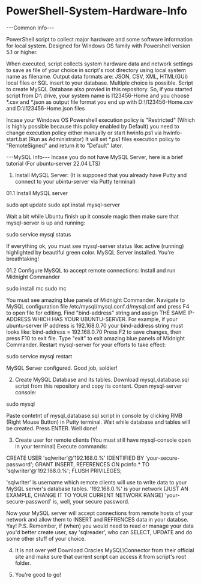# PowerShell-System-Hardware-Info
---Common Info---

PowerShell script to collect major hardware and some software information for local system. 
Designed for Windows OS family with Powershell version 5.1 or higher.

When executed, script collects system hardware data and network settings to save as file of your choice in script's root directory using local system name as filename.
Output data formats are: JSON, CSV, XML, HTML(GUI) local files or SQL insert to your database. Multiple choiсe is possible. Script to create MySQL Database also provied in this repository.
So, if you started script from D:\ drive, your system name is I123456-Home and you choose *.csv and *.json as output file format you end up with D:\I123456-Home.csv and D:\I123456-Home.json files

Incase your Windows OS Powershell execution policy is "Restricted" (Which is highly possible because this policy enabled by Default) 
you need to change execution policy either manually or start hwinfo.ps1 via hwinfo-start.bat (Run as Administrator)
It will set *.ps1 files execution policy to "RemoteSigned" and return it to "Default" later.

---MySQL Info---
Incase you do not have MySQL Server, here is a brief tutorial (For ubuntu-server 22.04 LTS)

01. Install MySQL Server:
(It is supposed that you already have Putty and connect to your ubintu-server via Putty terminal)

01.1 Install MySQL server

sudo apt update
sudo apt install mysql-server

Wait a bit while Ubuntu finish up it console magic then make sure that mysql-server is up and running:

sudo service mysql status

If everything ok, you must see mysql-server status like: active (running) highlighted by beautiful green color. 
MySQL Server installed. You're breathtaking!

01.2 Configure MySQL to accept remote connections:
Install and run Midnight Commander

sudo install mc
sudo mc 

You must see amazing blue panels of Midnight Commander.
Navigate to MySQL configuration file /etc/mysql/mysql.conf.d/mysql.cnf and press F4 to open file for editing.
Find "bind-address" string and assign THE SAME IP-ADDRESS WHICH HAS YOUR UBUNTU-SERVER. 
For example, if your ubuntu-server IP address is 192.168.0.70 your bind-address string must looks like: 
bind-address = 192.168.0.70 
Press F2 to save changes, then press F10 to exit file. Type "exit" to exit amazing blue panels of Midnight Commander.
Restart mysql-server for your efforts to take effect:

sudo service mysql restart

MySQL Server configured. Good job, soldier!


02. Create MySQL Database and its tables.
Download mysql_database.sql script from this repository and copy its content. Open mysql-server console: 

sudo mysql

Paste contetnt of mysql_database.sql script in console by clicking RMB (Right Mouse Button) in Putty terminal.
Wait while database and tables will be created. Press ENTER. Well done!

03. Create user for remote clients (You must still have mysql-console open in your terminal)
Execute commands:  

CREATE USER 'sqlwriter'@'192.168.0.%' IDENTIFIED BY 'your-secure-password';
GRANT INSERT, REFERENCES ON pcinfo.* TO 'sqlwriter'@'192.168.0.%';
FLUSH PRIVILEGES;

'sqlwriter' is username which remote clients will use to write data to your MySQL server's database tables.
'192.168.0.%' is your network (JUST AN EXAMPLE, CHANGE IT TO YOUR CURRENT NETWORK RANGE)
'your-secure-password' is, well, your secure password. 

Now your MySQL server will accept connections from remote hosts of your network and allow them to INSERT and REFRENCES data in your databse.
Yay!
P.S. Remember, if (when) you would need to read or manage your data you'd better create user, say 'sqlreader', who can SELECT, UPDATE and do some other stuff of your choice.

04. It is not over yet!
Download Oracles MySQL\Connector from their official site and make sure that current script can access it from script's root folder.

05. You're good to go!
